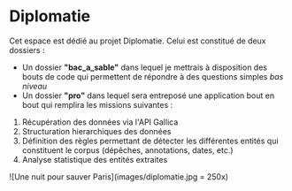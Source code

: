 # Diplomatie

Cet espace est dédié au projet Diplomatie. Celui est constitué de deux dossiers :
* Un dossier **"bac_a_sable"** dans lequel je mettrais à disposition des bouts de code qui permettent de répondre à des questions simples _bas niveau_
* Un dossier **"pro"** dans lequel sera entreposé une application bout en bout qui remplira les missions suivantes : 
1. Récupération des données via l'API Gallica
2. Structuration hierarchiques des données
3. Définition des règles permettant de détecter les différentes entités qui constituent le corpus (dépêches, annotations, dates, etc.)
4. Analyse statistique des entités extraites

![Une nuit pour sauver Paris](images/diplomatie.jpg = 250x)